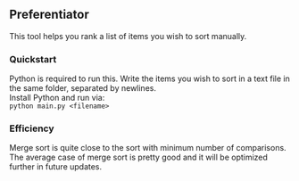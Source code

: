 ## Preferentiator
This tool helps you rank a list of items you wish to sort manually.

### Quickstart
Python is required to run this. Write the items you wish to sort in a text file in the same folder, separated by newlines.  
Install Python and run via:  
`python main.py <filename>`

### Efficiency
Merge sort is quite close to the sort with minimum number of comparisons. The average case of merge sort is pretty good and it will be optimized further in future updates.